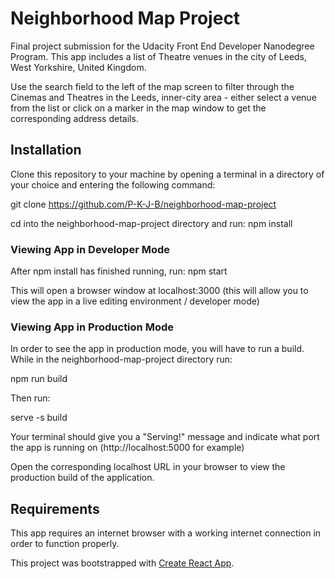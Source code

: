 # Neighborhood Map Project

Final project submission for the Udacity Front End Developer Nanodegree Program. This app includes a list of Theatre venues in the city of Leeds, West Yorkshire, United Kingdom.

Use the search field to the left of the map screen to filter through the Cinemas and Theatres in the Leeds, inner-city area - either select a venue from the list or click on a marker in the map window to get the corresponding address details.

## Installation

Clone this repository to your machine by opening a terminal in a directory of your choice and entering the following command:

git clone https://github.com/P-K-J-B/neighborhood-map-project

cd into the neighborhood-map-project directory and run: npm install

### Viewing App in Developer Mode

After npm install has finished running, run: npm start

This will open a browser window at localhost:3000 (this will allow you to view the app in a live editing environment / developer mode)

### Viewing App in Production Mode

In order to see the app in production mode, you will have to run a build. While in the neighborhood-map-project directory run: 

npm run build

Then run:

serve -s build

Your terminal should give you a "Serving!" message and indicate what port the app is running on (http://localhost:5000 for example)

Open the corresponding localhost URL in your browser to view the production build of the application.

## Requirements

This app requires an internet browser with a working internet connection in order to function properly.

This project was bootstrapped with [Create React App](https://github.com/facebook/create-react-app).